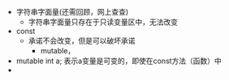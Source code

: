 * 字符串字面量(还需回顾，网上查查)
  * 字符串字面量只存在于只读变量区中，无法改变
* const
  * 承诺不会改变，但是可以破坏承诺
    * mutable，
* mutable int a; 表示a变量是可变的，即使在const方法（函数）中
* 